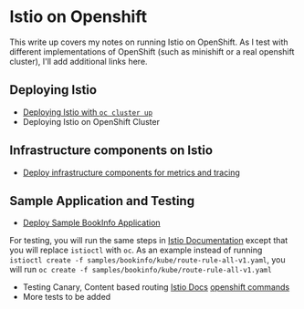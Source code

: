 # Istio on Openshift

This write up covers my notes on running Istio on OpenShift. As I test with different implementations of OpenShift (such as minishift or a real openshift cluster), I'll add additional links here.

## Deploying Istio

* [Deploying Istio with `oc cluster up`](./DeployingIstioWithOcclusterup.md)
* Deploying Istio on OpenShift Cluster

## Infrastructure components on Istio
* [Deploy infrastructure components for metrics and tracing](./InstallInfrastructureComponents.md)

## Sample Application and Testing
* [Deploy Sample BookInfo Application](./DeployingSampleApplication.md)

For testing, you will run the same steps in [Istio Documentation](https://istio.io/docs/guides/intelligent-routing.html) except that you will replace `istioctl` with `oc`. As an example 
instead of running `istioctl create -f samples/bookinfo/kube/route-rule-all-v1.yaml`, you will run `oc create -f samples/bookinfo/kube/route-rule-all-v1.yaml`

* Testing Canary, Content based routing [Istio Docs](https://istio.io/docs/tasks/traffic-management/request-routing.html#content-based-routing) [openshift commands](./CanaryContentBasedRouting.md)
* More tests to be added